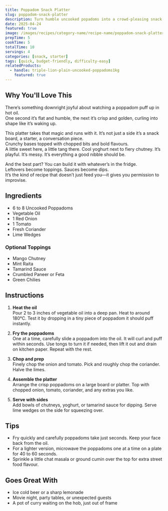 ```yaml
---
title: Poppadom Snack Platter
slug: poppadom-snack-platter
description: Turn humble uncooked popadoms into a crowd-pleasing snack board with dips, toppings, and spice. Fast, crispy, and endlessly customizable.
date: 2025-04-24
featured: true
image: /images/recipes/category-name/recipe-name/poppadom-snack-platter.webp
prepTime: 5
cookTime: 5
totalTime: 10
servings: 4
categories: [snack, starter]
tags: [quick, budget-friendly, difficulty-easy]
relatedProducts:
  - handle: triple-lion-plain-uncooked-poppadoms1kg
    featured: true
---
```


## Why You'll Love This

There’s something downright joyful about watching a poppadom puff up in hot oil.  
One second it’s flat and humble, the next it’s crisp and golden, curling into shape like it’s waking up.

This platter takes that magic and runs with it. It’s not just a side it’s a snack board, a starter, a conversation piece.  
Crunchy bases topped with chopped bits and bold flavours.  
A little sweet here, a little tang there. Cool yoghurt next to fiery chutney. It’s playful. It’s messy. It’s everything a good nibble should be.

And the best part? You can build it with whatever’s in the fridge.  
Leftovers become toppings. Sauces become dips.  
It’s the kind of recipe that doesn’t just feed you—it gives you permission to improvise.

## Ingredients

- 6 to 8 Uncooked Poppadoms  
- Vegetable Oil  
- 1 Red Onion  
- 1 Tomato  
- Fresh Coriander  
- Lime Wedges  

### Optional Toppings

- Mango Chutney  
- Mint Raita  
- Tamarind Sauce  
- Crumbled Paneer or Feta  
- Green Chilies  

## Instructions

1. **Heat the oil**  
   Pour 2 to 3 inches of vegetable oil into a deep pan. Heat to around 180°C. Test it by dropping in a tiny piece of poppadom it should puff instantly.

2. **Fry the poppadoms**  
   One at a time, carefully slide a poppadom into the oil. It will curl and puff within seconds. Use tongs to turn it if needed, then lift it out and drain on kitchen paper. Repeat with the rest.

3. **Chop and prep**  
   Finely chop the onion and tomato. Pick and roughly chop the coriander. Halve the limes.

4. **Assemble the platter**  
   Arrange the crisp poppadoms on a large board or platter. Top with chopped onion, tomato, coriander, and any extras you like.

5. **Serve with sides**  
   Add bowls of chutneys, yoghurt, or tamarind sauce for dipping. Serve lime wedges on the side for squeezing over.

## Tips

- Fry quickly and carefully poppadoms take just seconds. Keep your face back from the oil.  
- For a lighter version, microwave the poppadoms one at a time on a plate for 40 to 60 seconds.  
- Sprinkle a little chat masala or ground cumin over the top for extra street food flavour.

## Goes Great With

- Ice cold beer or a sharp lemonade  
- Movie night, party tables, or unexpected guests  
- A pot of curry waiting on the hob, just out of frame